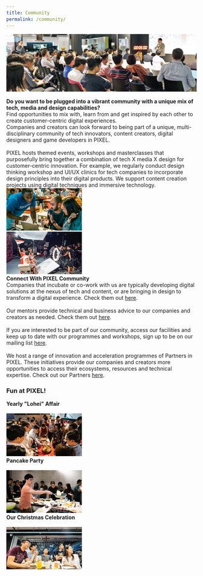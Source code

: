 ```yaml
---
title: Community
permalink: /community/
---
```

![1](/images/community/Pollinate-Community-Day_Img-3.jpg)

<div class="row">
  <div class="column4">
    <b>Do you want to be plugged into a vibrant community with a unique mix of tech, media and design capabilities?</b><br><div class="spacer"> </div>
Find opportunities to mix with, learn from and get inspired by each other to create customer-centric digital experiences.<br> Companies and creators can look forward to being part of a unique, multi-disciplinary community of tech innovators, content creators, digital designers and game developers in PIXEL.<br><br>
PIXEL hosts themed events, workshops and masterclasses that purposefully bring together a combination of tech X media X design for customer-centric innovation. For example, we regularly conduct design thinking workshop and UI/UX clinics for tech companies to incorporate design principles into their digital products. We support content creation projects using digital techniques and immersive technology.
  </div>
  <div class="column5">
    <img src="/images/community/Community_Img5_630-x-355.png" width="200">
  </div>
       </div>
<div class="row"><div class="spacer"> </div></div>       
<div class="row">
  <div class="column4">
    <img src="/images/community/Community_Img1_630-x-355.jpg" width="200">
  </div>
  <div class="column5">
    <b>Connect With PIXEL Community</b><br>
    <div class="spacer"> </div>
    Companies that incubate or co-work with us are typically developing digital solutions at the nexus of tech and content, or are bringing in design to transform a digital experience. Check them out <a href="/community/companies/">here</a>.<br><br>
Our mentors provide technical and business advice to our companies and creators as needed. Check them out <a href="/community/mentorship-programme/">here</a>.<br><br>
If you are interested to be part of our community, access our facilities and keep up to date with our programmes and workshops, sign up to be on our mailing list <a href="https://go.gov.sg/pixelsub" target="_blank">here</a>.<br><br>
We host a range of innovation and acceleration programmes of Partners in PIXEL. These initiatives provide our companies and creators more opportunities to access their ecosystems, resources and technical expertise. Check out our Partners <a href="/community/partners/">here</a>.
  </div></div>
  <h3><b>Fun at PIXEL!</b></h3>
                     
<div class="row">
  <div class="column">
    <div class="header"><b>Yearly "Lohei" Affair</b></div><br>
             <img src="/images/community/New-Lohei-resized.png" width="200">
  </div>
  <div class="column">
    <div class="header"><b>Pancake Party</b></div><br>
    <img src="/images/community/Pancake-Party-1_630x355px.jpg" width="200">
  </div>
  <div class="column">
    <div class="header"><b>Our Christmas Celebration</b></div><br>
    <img src="/images/community/Xmas Celebration Placeholder.png" width="200">
    </div>
       </div>
